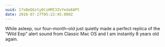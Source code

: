 ```yaml
---
uuid: 17xBeQGzty6CzHMI3ZvYeda6APt
date: 2018-07-27T05:22:45.000Z
---
```


While asleep, our four–month–old just quietly made a perfect replica of the “Wild Eep” alert sound from Classic Mac OS and I am instantly 8 years old again.
